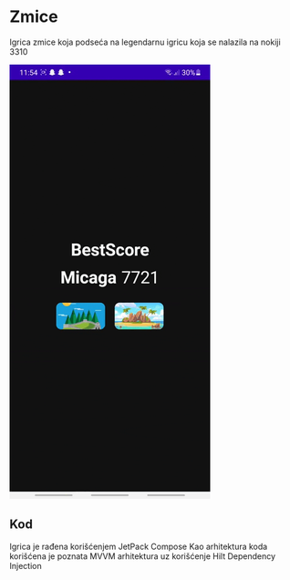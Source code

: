 # Zmice
Igrica zmice koja podseća na legendarnu igricu koja se nalazila na nokiji 3310

<img src="gif/Screen_Recording_20220126-115505_Zmice_001.gif"/>

## Kod 
Igrica je rađena korišćenjem JetPack Compose 
Kao arhitektura koda korišćena je poznata MVVM arhitektura uz korišćenje Hilt Dependency Injection

